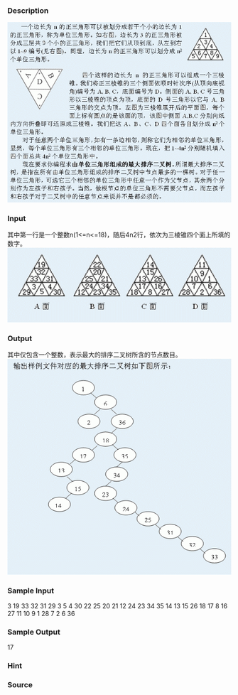 
### Description
![](/JudgeOnline/upload/201112/1(8).jpg)
### Input
其中第一行是一个整数n(1<=n<=18)，随后4n2行，依次为三棱锥四个面上所填的数字。
![](/JudgeOnline/upload/201112/2(4).jpg)
### Output
其中仅包含一个整数，表示最大的排序二叉树所含的节点数目。
![](/JudgeOnline/upload/201112/3(2).jpg)
### Sample Input
3
19
33
32
31
29
3
5
4
30
22
25
20
21
12
24
23
34
35
14
13
15
26
18
17
8
16
27
11
10
9
1
28
7
2
6
36

### Sample Output
17

### Hint

### Source
